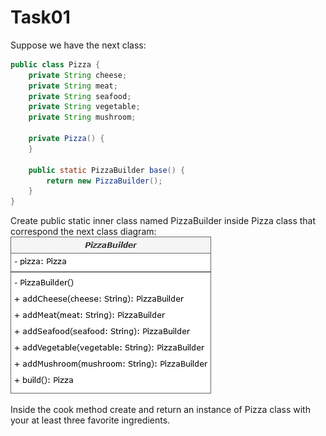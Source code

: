 # Task01

Suppose we have the next class:
```java
public class Pizza {
    private String cheese;
    private String meat;
    private String seafood;
    private String vegetable;
    private String mushroom;

    private Pizza() {
    }
    
    public static PizzaBuilder base() {
        return new PizzaBuilder();
    }
}
```

Create public static inner class named PizzaBuilder inside Pizza class that correspond the next class diagram:
![screenshot](https://github.com/bbogdasha/java-online-marathon/blob/master/sprint03/task01/screenshot/screen.png)

Inside the cook method create and return an instance of Pizza class with your at least three favorite ingredients.